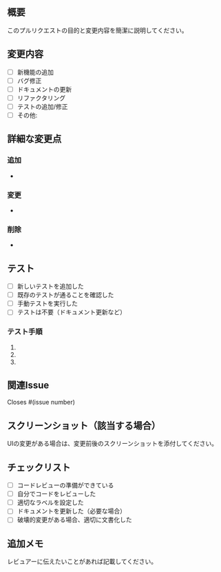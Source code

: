 ## 概要
このプルリクエストの目的と変更内容を簡潔に説明してください。

## 変更内容
- [ ] 新機能の追加
- [ ] バグ修正
- [ ] ドキュメントの更新
- [ ] リファクタリング
- [ ] テストの追加/修正
- [ ] その他: 

## 詳細な変更点
### 追加
- 

### 変更
- 

### 削除
- 

## テスト
- [ ] 新しいテストを追加した
- [ ] 既存のテストが通ることを確認した
- [ ] 手動テストを実行した
- [ ] テストは不要（ドキュメント更新など）

### テスト手順
1. 
2. 
3. 

## 関連Issue
Closes #(issue number)

## スクリーンショット（該当する場合）
UIの変更がある場合は、変更前後のスクリーンショットを添付してください。

## チェックリスト
- [ ] コードレビューの準備ができている
- [ ] 自分でコードをレビューした
- [ ] 適切なラベルを設定した
- [ ] ドキュメントを更新した（必要な場合）
- [ ] 破壊的変更がある場合、適切に文書化した

## 追加メモ
レビュアーに伝えたいことがあれば記載してください。
